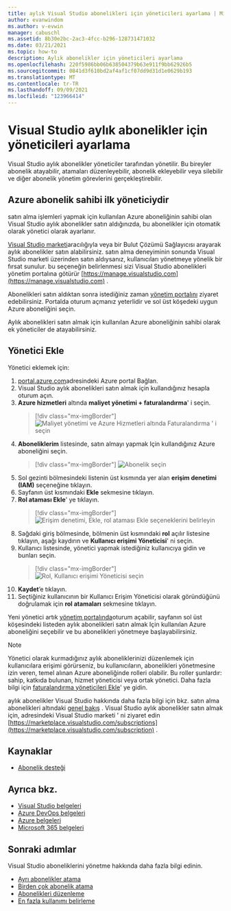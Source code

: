 ```yaml
---
title: aylık Visual Studio abonelikleri için yöneticileri ayarlama | Microsoft Docs
author: evanwindom
ms.author: v-evwin
manager: cabuschl
ms.assetid: 8b30e2bc-2ac3-4fcc-b296-128731471032
ms.date: 03/21/2021
ms.topic: how-to
description: Aylık abonelikler için yöneticileri ayarlama
ms.openlocfilehash: 220f5986bb06b638504379b63e911f9bb62926b5
ms.sourcegitcommit: 0841d3f610bd2af4af1cf07dd9d31d1e0629b193
ms.translationtype: MT
ms.contentlocale: tr-TR
ms.lasthandoff: 09/09/2021
ms.locfileid: "123966414"
---
```

# <a name="set-up-admins-for-visual-studio-monthly-subscriptions"></a>Visual Studio aylık abonelikler için yöneticileri ayarlama

Visual Studio aylık abonelikler yöneticiler tarafından yönetilir. Bu bireyler abonelik atayabilir, atamaları düzenleyebilir, abonelik ekleyebilir veya silebilir ve diğer abonelik yönetim görevlerini gerçekleştirebilir.

## <a name="the-azure-subscription-owner-is-the-first-admin"></a>Azure abonelik sahibi ilk yöneticiydir

satın alma işlemleri yapmak için kullanılan Azure aboneliğinin sahibi olan Visual Studio aylık abonelikler satın aldığınızda, bu abonelikler için otomatik olarak yönetici olarak ayarlanır.

[Visual Studio marketi](https://marketplace.visualstudio.com/subscriptions)aracılığıyla veya bir Bulut Çözümü Sağlayıcısı arayarak aylık abonelikler satın alabilirsiniz. satın alma deneyiminin sonunda Visual Studio marketi üzerinden satın aldıysanız, kullanıcıları yönetmeye yönelik bir fırsat sunulur. bu seçeneğin belirlenmesi sizi Visual Studio abonelikleri yönetim portalına götürür [https://manage.visualstudio.com](https://manage.visualstudio.com) .

Abonelikleri satın aldıktan sonra istediğiniz zaman [yönetim portalını](https://manage.visualstudio.com) ziyaret edebilirsiniz. Portalda oturum açmanız yeterlidir ve sol üst köşedeki uygun Azure aboneliğini seçin.

Aylık abonelikleri satın almak için kullanılan Azure aboneliğinin sahibi olarak ek yöneticiler de atayabilirsiniz.

## <a name="add-admins"></a>Yönetici Ekle

Yönetici eklemek için:

1. [portal.azure.com](https://portal.azure.com)adresindeki Azure portal Bağlan.
2. Visual Studio aylık abonelikleri satın almak için kullandığınız hesapla oturum açın.
3. **Azure hizmetleri** altında **maliyet yönetimi + faturalandırma**' i seçin.
   > [!div class="mx-imgBorder"]
   > ![Maliyet yönetimi ve Azure Hizmetleri altında Faturalandırma ' i seçin](_img/cloud-admin/azure-cost-billing.png "Azure Hizmetleri grubundan maliyet yönetimi 'ni seçin")
4. **Aboneliklerim** listesinde, satın almayı yapmak Için kullandığınız Azure aboneliğini seçin.
   > [!div class="mx-imgBorder"]
   > ![Abonelik seçin](_img/cloud-admin/subscription-list.png "Satın alımınızın olmasını sağlamak için kullanmak istediğiniz Azure aboneliğini seçin.")
5. Sol gezinti bölmesindeki listenin üst kısmında yer alan **erişim denetimi (IAM)** seçeneğine tıklayın.
6. Sayfanın üst kısmındaki **Ekle** sekmesine tıklayın.
7. **Rol ataması Ekle**' ye tıklayın.
   > [!div class="mx-imgBorder"]
   > ![Erişim denetimi, Ekle, rol ataması Ekle seçeneklerini belirleyin](_img/cloud-admin/access-control-add.png "Sol taraftaki listeden erişim denetimi ' ni seçin ve ardından Ekle ' yi seçin.")
8. Sağdaki giriş bölmesinde, bölmenin üst kısmındaki **rol** açılır listesine tıklayın, aşağı kaydırın ve **Kullanıcı erişimi Yöneticisi**' ni seçin.
9. Kullanıcı listesinde, yönetici yapmak istediğiniz kullanıcıya gidin ve bunları seçin. 
   > [!div class="mx-imgBorder"]
   > ![Rol, Kullanıcı erişimi Yöneticisi seçin](_img/cloud-admin/add-role-user-access-admin.png "Rol ' i seçin, Kullanıcı erişimi Yöneticisi ' ni seçin ve ardından yönetici yapmak için kullanıcının adını seçin.")
10. **Kaydet**’e tıklayın.
11. Seçtiğiniz kullanıcının bir Kullanıcı Erişim Yöneticisi olarak göründüğünü doğrulamak için **rol atamaları** sekmesine tıklayın.

Yeni yönetici artık [yönetim portalında](https://manage.visualstudio.com)oturum açabilir, sayfanın sol üst köşesindeki listeden aylık abonelikleri satın almak Için kullanılan Azure aboneliğini seçebilir ve bu abonelikleri yönetmeye başlayabilirsiniz.

> [!NOTE]
> Yönetici olarak kurmadığınız aylık aboneliklerinizi düzenlemek için kullanıcılara erişimi görürseniz, bu kullanıcıların, abonelikleri yönetmesine izin veren, temel alınan Azure aboneliğinde rolleri olabilir. Bu roller şunlardır: sahip, katkıda bulunan, hizmet yöneticisi veya ortak yönetici. Daha fazla bilgi için [faturalandırma yöneticileri Ekle](/azure/devops/organizations/billing/add-backup-billing-managers)' ye gidin.

aylık abonelikler Visual Studio hakkında daha fazla bilgi için bkz. satın alma abonelikleri altındaki [genel bakış](vscloud-overview.md) . Visual Studio aylık abonelikler satın almak için, adresindeki Visual Studio marketi ' ni ziyaret edin [https://marketplace.visualstudio.com/subscriptions](https://marketplace.visualstudio.com/subscription) .

## <a name="resources"></a>Kaynaklar
- [Abonelik desteği](https://aka.ms/vsadminhelp)

## <a name="see-also"></a>Ayrıca bkz.
- [Visual Studio belgeleri](/visualstudio/)
- [Azure DevOps belgeleri](/azure/devops/)
- [Azure belgeleri](/azure/)
- [Microsoft 365 belgeleri](/microsoft-365/)

## <a name="next-steps"></a>Sonraki adımlar
Visual Studio aboneliklerini yönetme hakkında daha fazla bilgi edinin.
- [Ayrı abonelikler atama](assign-license.md)
- [Birden çok abonelik atama](assign-license-bulk.md)
- [Abonelikleri düzenleme](edit-license.md)
- [En fazla kullanımı belirleme](maximum-usage.md)